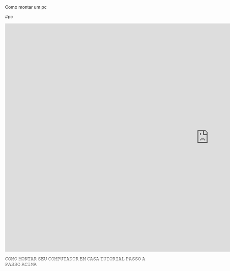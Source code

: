 Como montar um pc

#pc

<iframe width="1323" height="744" src="https://www.youtube.com/embed/UURtjMluM6w" title="COMO MONTAR UM PC GAMER (COMPUTADOR) PASSO A PASSO 2024" frameborder="0" allow="accelerometer; autoplay; clipboard-write; encrypted-media; gyroscope; picture-in-picture; web-share" referrerpolicy="strict-origin-when-cross-origin" allowfullscreen></iframe>

𝙲𝙾𝙼𝙾 𝙼𝙾𝙽𝚃𝙰𝚁 𝚂𝙴𝚄 𝙲𝙾𝙼𝙿𝚄𝚃𝙰𝙳𝙾𝚁 𝙴𝙼 𝙲𝙰𝚂𝙰 𝚃𝚄𝚃𝙾𝚁𝙸𝙰𝙻 𝙿𝙰𝚂𝚂𝙾 𝙰 𝙿𝙰𝚂𝚂𝙾 𝙰𝙲𝙸𝙼𝙰
